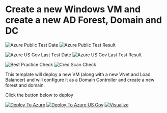 # Create a new Windows VM and create a new AD Forest, Domain and DC

![Azure Public Test Date](https://azurequickstartsservice.blob.core.windows.net/badges/application-workloads/active-directory/active-directory-new-domain-private-with-dns-lb/PublicLastTestDate.svg)
![Azure Public Test Result](https://azurequickstartsservice.blob.core.windows.net/badges/application-workloads/active-directory/active-directory-new-domain-private-with-dns-lb/PublicDeployment.svg)

![Azure US Gov Last Test Date](https://azurequickstartsservice.blob.core.windows.net/badges/application-workloads/active-directory/active-directory-new-domain-private-with-dns-lb/FairfaxLastTestDate.svg)
![Azure US Gov Last Test Result](https://azurequickstartsservice.blob.core.windows.net/badges/application-workloads/active-directory/active-directory-new-domain-private-with-dns-lb/FairfaxDeployment.svg)

![Best Practice Check](https://azurequickstartsservice.blob.core.windows.net/badges/application-workloads/active-directory/active-directory-new-domain-private-with-dns-lb/BestPracticeResult.svg)
![Cred Scan Check](https://azurequickstartsservice.blob.core.windows.net/badges/application-workloads/active-directory/active-directory-new-domain-private-with-dns-lb/CredScanResult.svg)

This template will deploy a new VM (along with a new VNet and Load Balancer) and will configure it as a Domain Controller and create a new forest and domain.

Click the button below to deploy

[![Deploy To Azure](https://raw.githubusercontent.com/ScottMetzel/azure-quickstart-templates/create-vmavs-for-adds-no-public-add-dns-lb/1-CONTRIBUTION-GUIDE/images/deploytoazure.svg?sanitize=true)](https://portal.azure.com/#create/Microsoft.Template/uri/https%3A%2F%2Fraw.githubusercontent.com%2FScottMetzel%2Fazure-quickstart-templates%2Fcreate-vmavs-for-adds-no-public-add-dns-lb%2Fapplication-workloads%2Factive-directory%2Factive-directory-new-domain-private-with-dns-lb%2Fazuredeploy.json)  [![Deploy To Azure US Gov](https://raw.githubusercontent.com/ScottMetzel/azure-quickstart-templates/create-vmavs-for-adds-no-public-add-dns-lb/1-CONTRIBUTION-GUIDE/images/deploytoazuregov.svg?sanitize=true)](https://portal.azure.us/#create/Microsoft.Template/uri/https%3A%2F%2Fraw.githubusercontent.com%2FScottMetzel%2Fazure-quickstart-templates%2Fcreate-vmavs-for-adds-no-public-add-dns-lb%2Fapplication-workloads%2Factive-directory%2Factive-directory-new-domain-private-with-dns-lb%2Fazuredeploy.json)  [![Visualize](https://raw.githubusercontent.com/ScottMetzel/azure-quickstart-templates/create-vmavs-for-adds-no-public-add-dns-lb/1-CONTRIBUTION-GUIDE/images/visualizebutton.svg?sanitize=true)](http://armviz.io/#/?load=https%3A%2F%2Fraw.githubusercontent.com%2FScottMetzel%2Fazure-quickstart-templates%2Fcreate-vmavs-for-adds-no-public-add-dns-lb%2Fapplication-workloads%2Factive-directory%2Factive-directory-new-domain-private-with-dns-lb%2Fazuredeploy.json)
